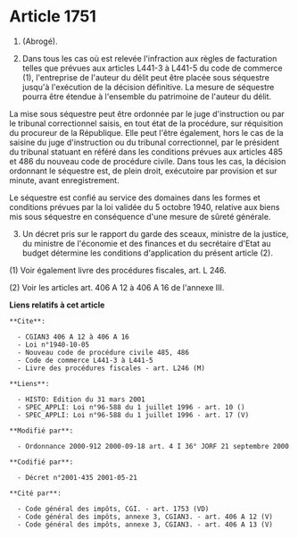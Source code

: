 # Article 1751

1. (Abrogé).

2. Dans tous les cas où est relevée l'infraction aux règles de facturation telles que prévues aux articles L441-3 à L441-5 du
code de commerce (1), l'entreprise de l'auteur du délit peut être placée sous séquestre jusqu'à l'exécution de la décision
définitive. La mesure de séquestre pourra être étendue à l'ensemble du patrimoine de l'auteur du délit.

La mise sous séquestre peut être ordonnée par le juge d'instruction ou par le tribunal correctionnel saisis, en tout état de
la procédure, sur réquisition du procureur de la République. Elle peut l'être également, hors le cas de la saisine du juge
d'instruction ou du tribunal correctionnel, par le président du tribunal statuant en référé dans les conditions prévues aux
articles 485 et 486 du nouveau code de procédure civile. Dans tous les cas, la décision ordonnant le séquestre est, de plein
droit, exécutoire par provision et sur minute, avant enregistrement.

Le séquestre est confié au service des domaines dans les formes et conditions prévues par la loi validée du 5 octobre 1940,
relative aux biens mis sous séquestre en conséquence d'une mesure de sûreté générale.

3. Un décret pris sur le rapport du garde des sceaux, ministre de la justice, du ministre de l'économie et des finances et du
secrétaire d'Etat au budget détermine les conditions d'application du présent article (2).

(1) Voir également livre des procédures fiscales, art. L 246.

(2) Voir les articles art. 406 A 12 à 406 A 16 de l'annexe III.

**Liens relatifs à cet article**

	**Cite**:

	  - CGIAN3 406 A 12 à 406 A 16
	  - Loi n°1940-10-05
	  - Nouveau code de procédure civile 485, 486
	  - Code de commerce L441-3 à L441-5
	  - Livre des procédures fiscales - art. L246 (M)

	**Liens**:

	  - HISTO: Edition du 31 mars 2001
	  - SPEC_APPLI: Loi n°96-588 du 1 juillet 1996 - art. 10 ()
	  - SPEC_APPLI: Loi n°96-588 du 1 juillet 1996 - art. 17 (V)

	**Modifié par**:

	  - Ordonnance 2000-912 2000-09-18 art. 4 I 36° JORF 21 septembre 2000

	**Codifié par**:

	  - Décret n°2001-435 2001-05-21

	**Cité par**:

	  - Code général des impôts, CGI. - art. 1753 (VD)
	  - Code général des impôts, annexe 3, CGIAN3. - art. 406 A 12 (V)
	  - Code général des impôts, annexe 3, CGIAN3. - art. 406 A 13 (V)

